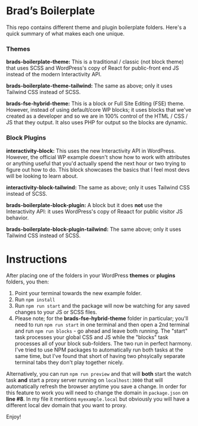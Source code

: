 # Brad&rsquo;s Boilerplate

This repo contains different theme and plugin boilerplate folders. Here's a quick summary of what makes each one unique.

### Themes

**brads-boilerplate-theme:** This is a traditional / classic (not block theme) that uses SCSS and WordPress's copy of React for public-front end JS instead of the modern Interactivity API.

**brads-boilerplate-theme-tailwind:** The same as above; only it uses Tailwind CSS instead of SCSS.

**brads-fse-hybrid-theme:** This is a block or Full Site Editing (FSE) theme. However, instead of using default/core WP blocks; it uses blocks that we've created as a developer and so we are in 100% control of the HTML / CSS / JS that they output. It also uses PHP for output so the blocks are dynamic.

### Block Plugins

**interactivity-block:** This uses the new Interactivity API in WordPress. However, the official WP example doesn't show how to work with attributes or anything useful that you'd actually spend the next hour or two trying to figure out how to do. This block showcases the basics that I feel most devs will be looking to learn about.

**interactivity-block-tailwind:** The same as above; only it uses Tailwind CSS instead of SCSS.

**brads-boilerplate-block-plugin:** A block but it does **not** use the Interactivity API: it uses WordPress's copy of Reaact for public visitor JS behavior.

**brads-boilerplate-block-plugin-tailwind:** The same above; only it uses Tailwind CSS instead of SCSS.

# Instructions

After placing one of the folders in your WordPress **themes** or **plugins** folders, you then:

1. Point your terminal towards the new example folder.
1. Run `npm install`
1. Run `npm run start` and the package will now be watching for any saved changes to your JS or SCSS files.
1. Please note; for the **brads-fse-hybrid-theme** folder in particular; you'll need to run `npm run start` in one terminal and then open a 2nd terminal and run `npm run blocks` - go ahead and leave both running. The "start" task processes your global CSS and JS while the "blocks" task processes all of your block sub-folders. The two run in perfect harmony. I've tried to use NPM packages to automatically run both tasks at the same time, but I've found that short of having two phsyically separate terminal tabs they don't play together nicely.

Alternatively, you can run `npm run preview` and that will **both** start the watch task **and** start a proxy server running on `localhost:3000` that will automatically refresh the browser anytime you save a change. In order for this feature to work you will need to change the domain in `package.json` on **line #8**. In my file it mentions `myexample.local` but obviously you will have a different local dev domain that you want to proxy.

Enjoy!
